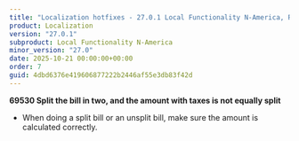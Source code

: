 ```yaml
---
title: "Localization hotfixes - 27.0.1 Local Functionality N-America, Release date October 21, 2025 - Hotfixes"
product: Localization
version: "27.0.1"
subproduct: Local Functionality N-America
minor_version: "27.0"
date: 2025-10-21 00:00:00+00:00
order: 7
guid: 4dbd6376e419606877222b2446af55e3db83f42d
---
```


<strong>69530 Split the bill in two, and the amount with taxes is not equally split</strong>
<ul><li>When doing a split bill or an unsplit bill, make sure the amount is calculated correctly.</li></ul>

